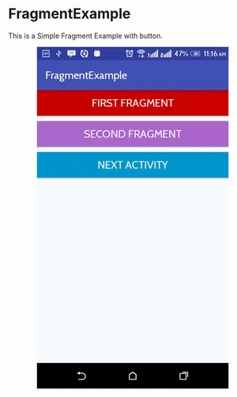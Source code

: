 # FragmentExample

This is a Simple Fragment Example with button. 
<p align="center">
  <img src="https://github.com/avijitnandy/FragmentExample/blob/master/fragmentExample.gif"/>
</p>
